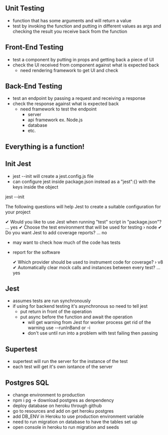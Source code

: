 ## Unit Testing

- function that has some arguments and will return a value
- test by invoking the function and putting in different values as args and checking the result you receive back from the function

## Front-End Testing

- test a component by putting in props and getting back a piece of UI
- check the UI received from component against what is expected back
  - need rendering framework to get UI and check

## Back-End Testing

- test an endpoint by passing a request and receiving a response
- check the response against what is expected back
  - need framework to test the endpoint
    - server
    - api framework ex. Node.js
    - database
    - etc.

## Everything is a function!

## Init Jest

- jest --init will create a jest.config.js file
- can configure jest inside package.json instead as a "jest":{} with the keys inside the object

jest --init

The following questions will help Jest to create a suitable configuration for your project

✔ Would you like to use Jest when running "test" script in "package.json"? … yes
✔ Choose the test environment that will be used for testing › node
✔ Do you want Jest to add coverage reports? … no

- may want to check how much of the code has tests
- report for the software

  ✔ Which provider should be used to instrument code for coverage? › v8
  ✔ Automatically clear mock calls and instances between every test? … yes

## Jest

- assumes tests are run synchronously
- if using for backend testing it's asynchronous so need to tell jest
  - put return in front of the operation
  - put async before the function and await the operation
    - will get warning from Jest for worker process get rid of the warning use --runInBand or -i
    - don't use until run into a problem with test failing then passing

## Supertest

- supertest will run the server for the instance of the test
- each test will get it's own isntance of the server

## Postgres SQL

- change environment to production
- npm i pg -> download postgres as denpendency
- deploy database on heroku through github
- go to resources and add on get heroku postgres
- add DB_ENV in Heroku to use production environment variable
- need to run migration on database to have the tables set up
- open console in heroku to run migration and seeds
